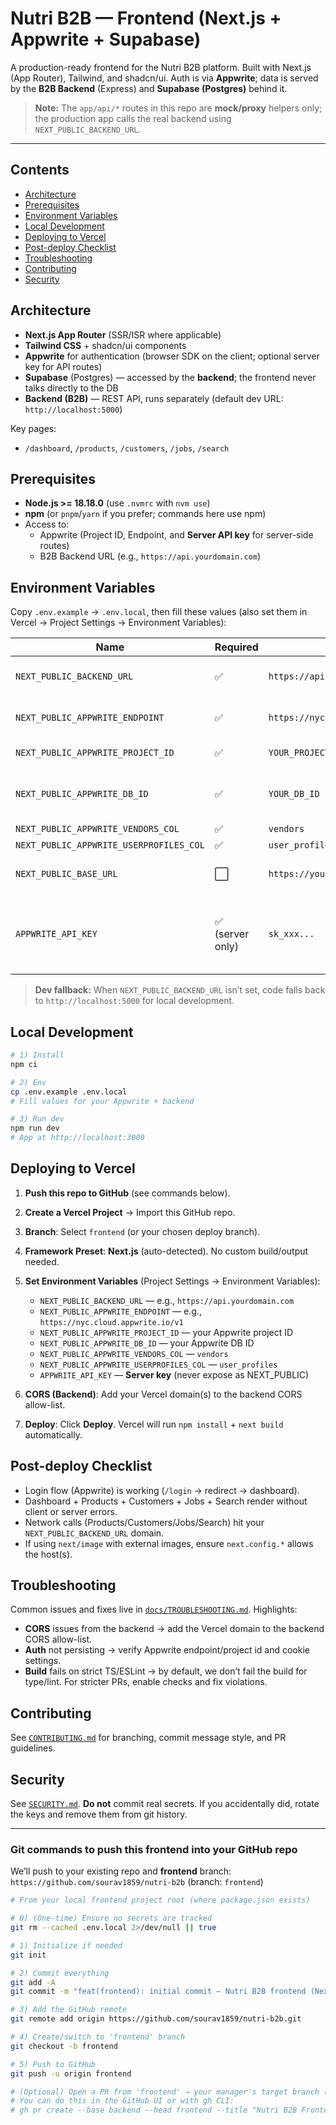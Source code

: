 # Nutri B2B — Frontend (Next.js + Appwrite + Supabase)

A production-ready frontend for the Nutri B2B platform. Built with Next.js (App Router), Tailwind, and shadcn/ui. Auth is via **Appwrite**; data is served by the **B2B Backend** (Express) and **Supabase (Postgres)** behind it.

> **Note:** The `app/api/*` routes in this repo are **mock/proxy** helpers only; the production app calls the real backend using `NEXT_PUBLIC_BACKEND_URL`.

---

## Contents
- [Architecture](#architecture)
- [Prerequisites](#prerequisites)
- [Environment Variables](#environment-variables)
- [Local Development](#local-development)
- [Deploying to Vercel](#deploying-to-vercel)
- [Post-deploy Checklist](#post-deploy-checklist)
- [Troubleshooting](#troubleshooting)
- [Contributing](#contributing)
- [Security](#security)

## Architecture

- **Next.js App Router** (SSR/ISR where applicable)
- **Tailwind CSS** + shadcn/ui components
- **Appwrite** for authentication (browser SDK on the client; optional server key for API routes)
- **Supabase** (Postgres) — accessed by the **backend**; the frontend never talks directly to the DB
- **Backend (B2B)** — REST API, runs separately (default dev URL: `http://localhost:5000`)

Key pages:
- `/dashboard`, `/products`, `/customers`, `/jobs`, `/search`

## Prerequisites
- **Node.js >= 18.18.0** (use `.nvmrc` with `nvm use`)
- **npm** (or `pnpm`/`yarn` if you prefer; commands here use npm)
- Access to:
  - Appwrite (Project ID, Endpoint, and **Server API key** for server-side routes)
  - B2B Backend URL (e.g., `https://api.yourdomain.com`)

## Environment Variables

Copy `.env.example` → `.env.local`, then fill these values (also set them in Vercel → Project Settings → Environment Variables):

| Name | Required | Example | Notes |
|------|----------|---------|-------|
| `NEXT_PUBLIC_BACKEND_URL` | ✅ | `https://api.yourdomain.com` | Base URL of the **B2B Backend** (no trailing slash). |
| `NEXT_PUBLIC_APPWRITE_ENDPOINT` | ✅ | `https://nyc.cloud.appwrite.io/v1` | Appwrite HTTP endpoint (region-specific). |
| `NEXT_PUBLIC_APPWRITE_PROJECT_ID` | ✅ | `YOUR_PROJECT_ID` | Appwrite project ID. |
| `NEXT_PUBLIC_APPWRITE_DB_ID` | ✅ | `YOUR_DB_ID` | Used by onboarding/profile guards (browser-safe). |
| `NEXT_PUBLIC_APPWRITE_VENDORS_COL` | ✅ | `vendors` | Collection name. |
| `NEXT_PUBLIC_APPWRITE_USERPROFILES_COL` | ✅ | `user_profiles` | Collection name. |
| `NEXT_PUBLIC_BASE_URL` | ⬜ | `https://your-frontend.vercel.app` | Optional; used in a few server-only fallbacks. |
| `APPWRITE_API_KEY` | ✅ (server only) | `sk_xxx...` | **Server key** for API routes under `app/api/*` if you enable them. Do **not** prefix with `NEXT_PUBLIC_`. |

> **Dev fallback:** When `NEXT_PUBLIC_BACKEND_URL` isn’t set, code falls back to `http://localhost:5000` for local development.

## Local Development

```bash
# 1) Install
npm ci

# 2) Env
cp .env.example .env.local
# Fill values for your Appwrite + backend

# 3) Run dev
npm run dev
# App at http://localhost:3000
```

## Deploying to Vercel

1. **Push this repo to GitHub** (see commands below).
2. **Create a Vercel Project** → Import this GitHub repo.
3. **Branch**: Select `frontend` (or your chosen deploy branch).
4. **Framework Preset**: **Next.js** (auto-detected). No custom build/output needed.
5. **Set Environment Variables** (Project Settings → Environment Variables):

   - `NEXT_PUBLIC_BACKEND_URL` — e.g., `https://api.yourdomain.com`
   - `NEXT_PUBLIC_APPWRITE_ENDPOINT` — e.g., `https://nyc.cloud.appwrite.io/v1`
   - `NEXT_PUBLIC_APPWRITE_PROJECT_ID` — your Appwrite project ID
   - `NEXT_PUBLIC_APPWRITE_DB_ID` — your Appwrite DB ID
   - `NEXT_PUBLIC_APPWRITE_VENDORS_COL` — `vendors`
   - `NEXT_PUBLIC_APPWRITE_USERPROFILES_COL` — `user_profiles`
   - `APPWRITE_API_KEY` — **Server key** (never expose as NEXT_PUBLIC)

6. **CORS (Backend)**: Add your Vercel domain(s) to the backend CORS allow-list.
7. **Deploy**: Click **Deploy**. Vercel will run `npm install` + `next build` automatically.

## Post-deploy Checklist

- Login flow (Appwrite) is working (`/login` → redirect → dashboard).
- Dashboard + Products + Customers + Jobs + Search render without client or server errors.
- Network calls (Products/Customers/Jobs/Search) hit your `NEXT_PUBLIC_BACKEND_URL` domain.
- If using `next/image` with external images, ensure `next.config.*` allows the host(s).

## Troubleshooting

Common issues and fixes live in [`docs/TROUBLESHOOTING.md`](./docs/TROUBLESHOOTING.md). Highlights:
- **CORS** issues from the backend → add the Vercel domain to the backend CORS allow-list.
- **Auth** not persisting → verify Appwrite endpoint/project id and cookie settings.
- **Build** fails on strict TS/ESLint → by default, we don’t fail the build for type/lint. For stricter PRs, enable checks and fix violations.

## Contributing

See [`CONTRIBUTING.md`](./CONTRIBUTING.md) for branching, commit message style, and PR guidelines.

## Security

See [`SECURITY.md`](./SECURITY.md). **Do not** commit real secrets. If you accidentally did, rotate the keys and remove them from git history.

---

### Git commands to push this frontend into your GitHub repo

We’ll push to your existing repo and **frontend** branch:  
`https://github.com/sourav1859/nutri-b2b` (branch: `frontend`)

```bash
# From your local frontend project root (where package.json exists)

# 0) (One-time) Ensure no secrets are tracked
git rm --cached .env.local 2>/dev/null || true

# 1) Initialize if needed
git init

# 2) Commit everything
git add -A
git commit -m "feat(frontend): initial commit — Nutri B2B frontend (Next.js)"

# 3) Add the GitHub remote
git remote add origin https://github.com/sourav1859/nutri-b2b.git

# 4) Create/switch to 'frontend' branch
git checkout -b frontend

# 5) Push to GitHub
git push -u origin frontend

# (Optional) Open a PR from 'frontend' → your manager's target branch (e.g., 'main' or 'backend')
# You can do this in the GitHub UI or with gh CLI:
# gh pr create --base backend --head frontend --title "Nutri B2B Frontend" --body "Next.js app for Nutri B2B..."
```

